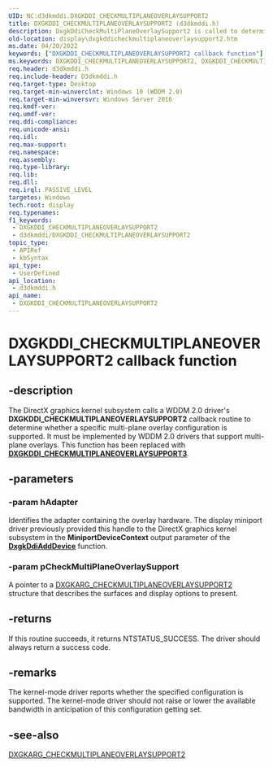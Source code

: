 ```yaml
---
UID: NC:d3dkmddi.DXGKDDI_CHECKMULTIPLANEOVERLAYSUPPORT2
title: DXGKDDI_CHECKMULTIPLANEOVERLAYSUPPORT2 (d3dkmddi.h)
description: DxgkDdiCheckMultiPlaneOverlaySupport2 is called to determine whether a specific multi-plane overlay configuration is supported.
old-location: display\dxgkddicheckmultiplaneoverlaysupport2.htm
ms.date: 04/20/2022
keywords: ["DXGKDDI_CHECKMULTIPLANEOVERLAYSUPPORT2 callback function"]
ms.keywords: DXGKDDI_CHECKMULTIPLANEOVERLAYSUPPORT2, DXGKDDI_CHECKMULTIPLANEOVERLAYSUPPORT2 callback, DxgkDdiCheckMultiPlaneOverlaySupport2, DxgkDdiCheckMultiPlaneOverlaySupport2 callback function [Display Devices], d3dkmddi/DxgkDdiCheckMultiPlaneOverlaySupport2, display.dxgkddicheckmultiplaneoverlaysupport2
req.header: d3dkmddi.h
req.include-header: D3dkmddi.h
req.target-type: Desktop
req.target-min-winverclnt: Windows 10 (WDDM 2.0)
req.target-min-winversvr: Windows Server 2016
req.kmdf-ver: 
req.umdf-ver: 
req.ddi-compliance: 
req.unicode-ansi: 
req.idl: 
req.max-support: 
req.namespace: 
req.assembly: 
req.type-library: 
req.lib: 
req.dll: 
req.irql: PASSIVE_LEVEL
targetos: Windows
tech.root: display
req.typenames: 
f1_keywords:
 - DXGKDDI_CHECKMULTIPLANEOVERLAYSUPPORT2
 - d3dkmddi/DXGKDDI_CHECKMULTIPLANEOVERLAYSUPPORT2
topic_type:
 - APIRef
 - kbSyntax
api_type:
 - UserDefined
api_location:
 - d3dkmddi.h
api_name:
 - DXGKDDI_CHECKMULTIPLANEOVERLAYSUPPORT2
---
```


# DXGKDDI_CHECKMULTIPLANEOVERLAYSUPPORT2 callback function

## -description

The DirectX graphics kernel subsystem calls a WDDM 2.0 driver's **DXGKDDI_CHECKMULTIPLANEOVERLAYSUPPORT2** callback routine to determine whether a specific multi-plane overlay configuration is supported.  It must be implemented by WDDM 2.0 drivers that support multi-plane overlays. This function has been replaced with [**DXGKDDI_CHECKMULTIPLANEOVERLAYSUPPORT3**](nc-d3dkmddi-dxgkddi_checkmultiplaneoverlaysupport3.md).

## -parameters

### -param hAdapter

Identifies the adapter containing the overlay hardware. The display miniport driver previously provided this handle to the DirectX graphics kernel subsystem in the **MiniportDeviceContext** output parameter of the [**DxgkDdiAddDevice**](../dispmprt/nc-dispmprt-dxgkddi_add_device.md) function.

### -param pCheckMultiPlaneOverlaySupport

A pointer to a [DXGKARG_CHECKMULTIPLANEOVERLAYSUPPORT2](ns-d3dkmddi-_dxgkarg_checkmultiplaneoverlaysupport2.md) structure that describes the surfaces and display options to present.

## -returns

If this routine succeeds, it returns NTSTATUS_SUCCESS. The driver should always return a success code.

## -remarks

The kernel-mode driver reports whether the specified configuration is supported. The kernel-mode driver should not raise or lower the available bandwidth in anticipation of this configuration getting set.

## -see-also

[DXGKARG_CHECKMULTIPLANEOVERLAYSUPPORT2](ns-d3dkmddi-_dxgkarg_checkmultiplaneoverlaysupport2.md)
